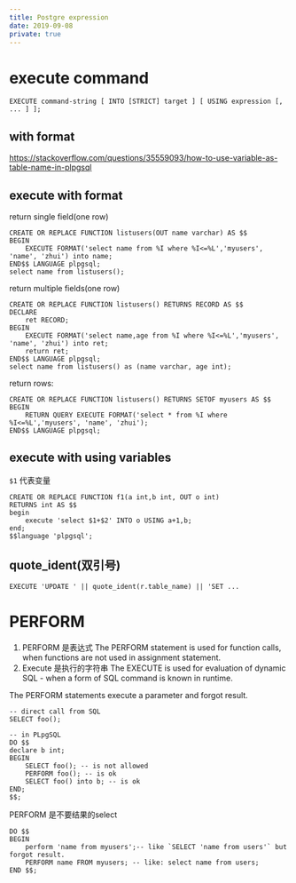 ```yaml
---
title: Postgre expression
date: 2019-09-08
private: true
---
```

# execute command
    EXECUTE command-string [ INTO [STRICT] target ] [ USING expression [, ... ] ];

## with format
https://stackoverflow.com/questions/35559093/how-to-use-variable-as-table-name-in-plpgsql

## execute with format
return single field(one row)

    CREATE OR REPLACE FUNCTION listusers(OUT name varchar) AS $$
    BEGIN
        EXECUTE FORMAT('select name from %I where %I<=%L','myusers', 'name', 'zhui') into name;
    END$$ LANGUAGE plpgsql;
    select name from listusers();

return multiple fields(one row)

    CREATE OR REPLACE FUNCTION listusers() RETURNS RECORD AS $$
    DECLARE 
        ret RECORD;
    BEGIN
        EXECUTE FORMAT('select name,age from %I where %I<=%L','myusers', 'name', 'zhui') into ret;
        return ret;
    END$$ LANGUAGE plpgsql;
    select name from listusers() as (name varchar, age int);

return rows:

    CREATE OR REPLACE FUNCTION listusers() RETURNS SETOF myusers AS $$
    BEGIN
        RETURN QUERY EXECUTE FORMAT('select * from %I where %I<=%L','myusers', 'name', 'zhui');
    END$$ LANGUAGE plpgsql;

## execute with using variables
`$1` 代表变量

    CREATE OR REPLACE FUNCTION f1(a int,b int, OUT o int)
    RETURNS int AS $$
    begin 
        execute 'select $1+$2' INTO o USING a+1,b;
    end; 
    $$language 'plpgsql';

## quote_ident(双引号)

    EXECUTE 'UPDATE ' || quote_ident(r.table_name) || 'SET ...

# PERFORM
1. PERFORM 是表达式
The PERFORM statement is used for function calls, when functions are not used in assignment statement. 
2. Execute 是执行的字符串
The EXECUTE is used for evaluation of dynamic SQL - when a form of SQL command is known in runtime.

The PERFORM statements execute a parameter and forgot result.

    -- direct call from SQL
    SELECT foo();

    -- in PLpgSQL
    DO $$
    declare b int;
    BEGIN
        SELECT foo(); -- is not allowed
        PERFORM foo(); -- is ok
        SELECT foo() into b; -- is ok
    END;
    $$;

PERFORM 是不要结果的select

    DO $$
    BEGIN
        perform 'name from myusers';-- like `SELECT 'name from users'` but forgot result.
        PERFORM name FROM myusers; -- like: select name from users;
    END $$;

